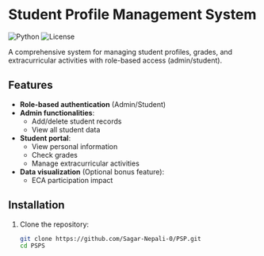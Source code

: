 # Student Profile Management System

![Python](https://img.shields.io/badge/python-3.8+-blue.svg)
![License](https://img.shields.io/badge/license-MIT-green.svg)

A comprehensive system for managing student profiles, grades, and extracurricular activities with role-based access (admin/student).

## Features

- **Role-based authentication** (Admin/Student)
- **Admin functionalities**:
  - Add/delete student records
  - View all student data
- **Student portal**:
  - View personal information
  - Check grades
  - Manage extracurricular activities
- **Data visualization** (Optional bonus feature):
  - ECA participation impact

## Installation

1. Clone the repository:
   ```bash
   git clone https://github.com/Sagar-Nepali-0/PSP.git
   cd PSPS
